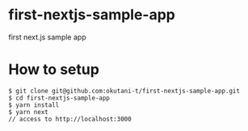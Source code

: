 # first-nextjs-sample-app

first next.js sample app 

# How to setup

```
$ git clone git@github.com:okutani-t/first-nextjs-sample-app.git
$ cd first-nextjs-sample-app
$ yarn install
$ yarn next
// access to http://localhost:3000
```